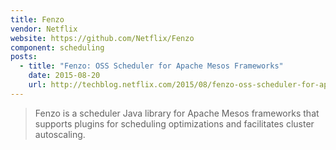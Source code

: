 ```yaml
---
title: Fenzo
vendor: Netflix
website: https://github.com/Netflix/Fenzo
component: scheduling
posts:
  - title: "Fenzo: OSS Scheduler for Apache Mesos Frameworks"
    date: 2015-08-20
    url: http://techblog.netflix.com/2015/08/fenzo-oss-scheduler-for-apache-mesos.html
---
```

> Fenzo is a scheduler Java library for Apache Mesos frameworks that
> supports plugins for scheduling optimizations and facilitates cluster
> autoscaling.
